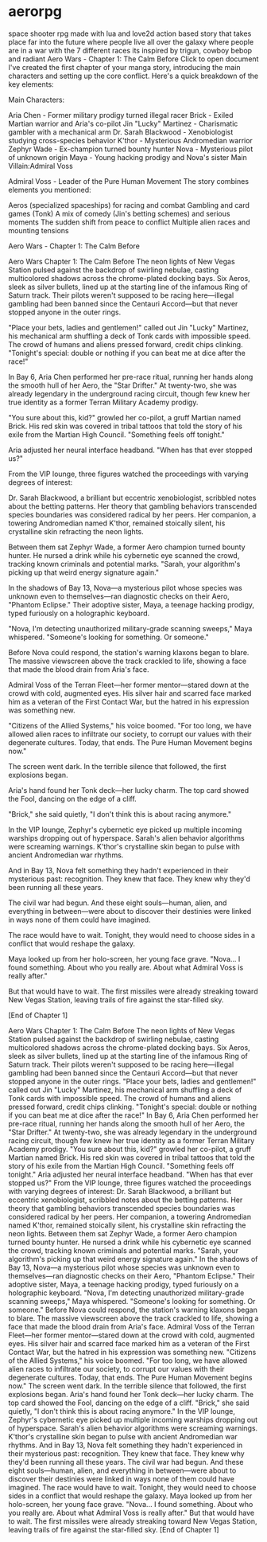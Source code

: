 # aerorpg
space shooter rpg made with lua and love2d
action based story that takes place far into the future where people live all over the galaxy where people are in a war with the 7 different races its inspired by trigun, cowboy bebop and radiant 
Aero Wars - Chapter 1: The Calm Before
Click to open document
I've created the first chapter of your manga story, introducing the main characters and setting up the core conflict. Here's a quick breakdown of the key elements:

Main Characters:

Aria Chen - Former military prodigy turned illegal racer
Brick - Exiled Martian warrior and Aria's co-pilot
Jin "Lucky" Martinez - Charismatic gambler with a mechanical arm
Dr. Sarah Blackwood - Xenobiologist studying cross-species behavior
K'thor - Mysterious Andromedian warrior
Zephyr Wade - Ex-champion turned bounty hunter
Nova - Mysterious pilot of unknown origin
Maya - Young hacking prodigy and Nova's sister
Main Villain:Admiral Voss

Admiral Voss - Leader of the Pure Human Movement
The story combines elements you mentioned:

Aeros (specialized spaceships) for racing and combat
Gambling and card games (Tonk)
A mix of comedy (Jin's betting schemes) and serious moments
The sudden shift from peace to conflict
Multiple alien races and mounting tensions


Aero Wars - Chapter 1: The Calm Before

Aero Wars
Chapter 1: The Calm Before
The neon lights of New Vegas Station pulsed against the backdrop of swirling nebulae, casting multicolored shadows across the chrome-plated docking bays. Six Aeros, sleek as silver bullets, lined up at the starting line of the infamous Ring of Saturn track. Their pilots weren't supposed to be racing here—illegal gambling had been banned since the Centauri Accord—but that never stopped anyone in the outer rings.

"Place your bets, ladies and gentlemen!" called out Jin "Lucky" Martinez, his mechanical arm shuffling a deck of Tonk cards with impossible speed. The crowd of humans and aliens pressed forward, credit chips clinking. "Tonight's special: double or nothing if you can beat me at dice after the race!"

In Bay 6, Aria Chen performed her pre-race ritual, running her hands along the smooth hull of her Aero, the "Star Drifter." At twenty-two, she was already legendary in the underground racing circuit, though few knew her true identity as a former Terran Military Academy prodigy.

"You sure about this, kid?" growled her co-pilot, a gruff Martian named Brick. His red skin was covered in tribal tattoos that told the story of his exile from the Martian High Council. "Something feels off tonight."

Aria adjusted her neural interface headband. "When has that ever stopped us?"

From the VIP lounge, three figures watched the proceedings with varying degrees of interest:

Dr. Sarah Blackwood, a brilliant but eccentric xenobiologist, scribbled notes about the betting patterns. Her theory that gambling behaviors transcended species boundaries was considered radical by her peers. Her companion, a towering Andromedian named K'thor, remained stoically silent, his crystalline skin refracting the neon lights.

Between them sat Zephyr Wade, a former Aero champion turned bounty hunter. He nursed a drink while his cybernetic eye scanned the crowd, tracking known criminals and potential marks. "Sarah, your algorithm's picking up that weird energy signature again."

In the shadows of Bay 13, Nova—a mysterious pilot whose species was unknown even to themselves—ran diagnostic checks on their Aero, "Phantom Eclipse." Their adoptive sister, Maya, a teenage hacking prodigy, typed furiously on a holographic keyboard.

"Nova, I'm detecting unauthorized military-grade scanning sweeps," Maya whispered. "Someone's looking for something. Or someone."

Before Nova could respond, the station's warning klaxons began to blare. The massive viewscreen above the track crackled to life, showing a face that made the blood drain from Aria's face.

Admiral Voss of the Terran Fleet—her former mentor—stared down at the crowd with cold, augmented eyes. His silver hair and scarred face marked him as a veteran of the First Contact War, but the hatred in his expression was something new.

"Citizens of the Allied Systems," his voice boomed. "For too long, we have allowed alien races to infiltrate our society, to corrupt our values with their degenerate cultures. Today, that ends. The Pure Human Movement begins now."

The screen went dark. In the terrible silence that followed, the first explosions began.

Aria's hand found her Tonk deck—her lucky charm. The top card showed the Fool, dancing on the edge of a cliff.

"Brick," she said quietly, "I don't think this is about racing anymore."

In the VIP lounge, Zephyr's cybernetic eye picked up multiple incoming warships dropping out of hyperspace. Sarah's alien behavior algorithms were screaming warnings. K'thor's crystalline skin began to pulse with ancient Andromedian war rhythms.

And in Bay 13, Nova felt something they hadn't experienced in their mysterious past: recognition. They knew that face. They knew why they'd been running all these years.

The civil war had begun. And these eight souls—human, alien, and everything in between—were about to discover their destinies were linked in ways none of them could have imagined.

The race would have to wait. Tonight, they would need to choose sides in a conflict that would reshape the galaxy.

Maya looked up from her holo-screen, her young face grave. "Nova... I found something. About who you really are. About what Admiral Voss is really after."

But that would have to wait. The first missiles were already streaking toward New Vegas Station, leaving trails of fire against the star-filled sky.

[End of Chapter 1]


Aero Wars
Chapter 1: The Calm Before
The neon lights of New Vegas Station pulsed against the backdrop of swirling nebulae, casting multicolored shadows across the chrome-plated docking bays. Six Aeros, sleek as silver bullets, lined up at the starting line of the infamous Ring of Saturn track. Their pilots weren't supposed to be racing here—illegal gambling had been banned since the Centauri Accord—but that never stopped anyone in the outer rings.
"Place your bets, ladies and gentlemen!" called out Jin "Lucky" Martinez, his mechanical arm shuffling a deck of Tonk cards with impossible speed. The crowd of humans and aliens pressed forward, credit chips clinking. "Tonight's special: double or nothing if you can beat me at dice after the race!"
In Bay 6, Aria Chen performed her pre-race ritual, running her hands along the smooth hull of her Aero, the "Star Drifter." At twenty-two, she was already legendary in the underground racing circuit, though few knew her true identity as a former Terran Military Academy prodigy.
"You sure about this, kid?" growled her co-pilot, a gruff Martian named Brick. His red skin was covered in tribal tattoos that told the story of his exile from the Martian High Council. "Something feels off tonight."
Aria adjusted her neural interface headband. "When has that ever stopped us?"
From the VIP lounge, three figures watched the proceedings with varying degrees of interest:
Dr. Sarah Blackwood, a brilliant but eccentric xenobiologist, scribbled notes about the betting patterns. Her theory that gambling behaviors transcended species boundaries was considered radical by her peers. Her companion, a towering Andromedian named K'thor, remained stoically silent, his crystalline skin refracting the neon lights.
Between them sat Zephyr Wade, a former Aero champion turned bounty hunter. He nursed a drink while his cybernetic eye scanned the crowd, tracking known criminals and potential marks. "Sarah, your algorithm's picking up that weird energy signature again."
In the shadows of Bay 13, Nova—a mysterious pilot whose species was unknown even to themselves—ran diagnostic checks on their Aero, "Phantom Eclipse." Their adoptive sister, Maya, a teenage hacking prodigy, typed furiously on a holographic keyboard.
"Nova, I'm detecting unauthorized military-grade scanning sweeps," Maya whispered. "Someone's looking for something. Or someone."
Before Nova could respond, the station's warning klaxons began to blare. The massive viewscreen above the track crackled to life, showing a face that made the blood drain from Aria's face.
Admiral Voss of the Terran Fleet—her former mentor—stared down at the crowd with cold, augmented eyes. His silver hair and scarred face marked him as a veteran of the First Contact War, but the hatred in his expression was something new.
"Citizens of the Allied Systems," his voice boomed. "For too long, we have allowed alien races to infiltrate our society, to corrupt our values with their degenerate cultures. Today, that ends. The Pure Human Movement begins now."
The screen went dark. In the terrible silence that followed, the first explosions began.
Aria's hand found her Tonk deck—her lucky charm. The top card showed the Fool, dancing on the edge of a cliff.
"Brick," she said quietly, "I don't think this is about racing anymore."
In the VIP lounge, Zephyr's cybernetic eye picked up multiple incoming warships dropping out of hyperspace. Sarah's alien behavior algorithms were screaming warnings. K'thor's crystalline skin began to pulse with ancient Andromedian war rhythms.
And in Bay 13, Nova felt something they hadn't experienced in their mysterious past: recognition. They knew that face. They knew why they'd been running all these years.
The civil war had begun. And these eight souls—human, alien, and everything in between—were about to discover their destinies were linked in ways none of them could have imagined.
The race would have to wait. Tonight, they would need to choose sides in a conflict that would reshape the galaxy.
Maya looked up from her holo-screen, her young face grave. "Nova... I found something. About who you really are. About what Admiral Voss is really after."
But that would have to wait. The first missiles were already streaking toward New Vegas Station, leaving trails of fire against the star-filled sky.
[End of Chapter 1]
